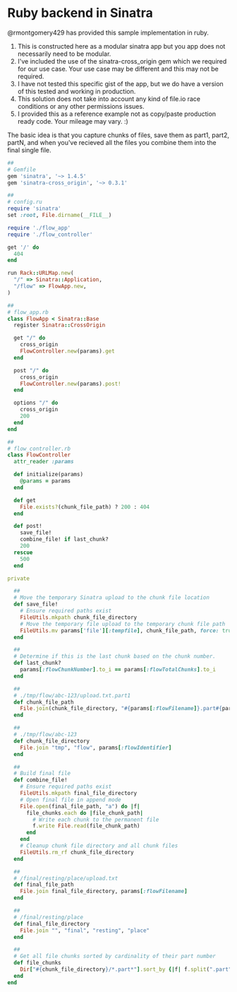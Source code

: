 # Ruby backend in Sinatra

@rmontgomery429 has provided this sample implementation in ruby.

1. This is constructed here as a modular sinatra app but you app does not necessarily need to be modular.
2. I've included the use of the sinatra-cross_origin gem which we required for our use case. Your use case may be different and this may not be required.
3. I have not tested this specific gist of the app, but we do have a version of this tested and working in production.
4. This solution does not take into account any kind of file.io race conditions or any other permissions issues. 
5. I provided this as a reference example not as copy/paste production ready code. Your mileage may vary. :)

The basic idea is that you capture chunks of files, save them as part1, part2, partN, and when you've recieved all the files you combine them into the final single file.

```ruby
##
# Gemfile
gem 'sinatra', '~> 1.4.5'
gem 'sinatra-cross_origin', '~> 0.3.1'

##
# config.ru
require 'sinatra'
set :root, File.dirname(__FILE__)

require './flow_app'
require './flow_controller'

get '/' do
  404
end

run Rack::URLMap.new(
  "/" => Sinatra::Application,
  "/flow" => FlowApp.new,
)

##
# flow_app.rb
class FlowApp < Sinatra::Base
  register Sinatra::CrossOrigin

  get "/" do
    cross_origin
    FlowController.new(params).get
  end

  post "/" do
    cross_origin
    FlowController.new(params).post!
  end

  options "/" do
    cross_origin
    200
  end
end

##
# flow_controller.rb
class FlowController
  attr_reader :params

  def initialize(params)
    @params = params
  end

  def get
    File.exists?(chunk_file_path) ? 200 : 404
  end

  def post!
    save_file!
    combine_file! if last_chunk?
    200
  rescue
    500
  end

private

  ##
  # Move the temporary Sinatra upload to the chunk file location
  def save_file!
    # Ensure required paths exist
    FileUtils.mkpath chunk_file_directory
    # Move the temporary file upload to the temporary chunk file path
    FileUtils.mv params['file'][:tempfile], chunk_file_path, force: true
  end

  ##
  # Determine if this is the last chunk based on the chunk number.
  def last_chunk?
    params[:flowChunkNumber].to_i == params[:flowTotalChunks].to_i
  end

  ##
  # ./tmp/flow/abc-123/upload.txt.part1
  def chunk_file_path
    File.join(chunk_file_directory, "#{params[:flowFilename]}.part#{params[:flowChunkNumber]}")
  end

  ##
  # ./tmp/flow/abc-123
  def chunk_file_directory
    File.join "tmp", "flow", params[:flowIdentifier]
  end

  ##
  # Build final file
  def combine_file!
    # Ensure required paths exist
    FileUtils.mkpath final_file_directory
    # Open final file in append mode
    File.open(final_file_path, "a") do |f|
      file_chunks.each do |file_chunk_path|
        # Write each chunk to the permanent file
        f.write File.read(file_chunk_path)
      end
    end
    # Cleanup chunk file directory and all chunk files
    FileUtils.rm_rf chunk_file_directory
  end

  ##
  # /final/resting/place/upload.txt
  def final_file_path
    File.join final_file_directory, params[:flowFilename]
  end

  ##
  # /final/resting/place
  def final_file_directory
    File.join "", "final", "resting", "place"
  end

  ##
  # Get all file chunks sorted by cardinality of their part number
  def file_chunks
    Dir["#{chunk_file_directory}/*.part*"].sort_by {|f| f.split(".part")[1].to_i }
  end
end
```
